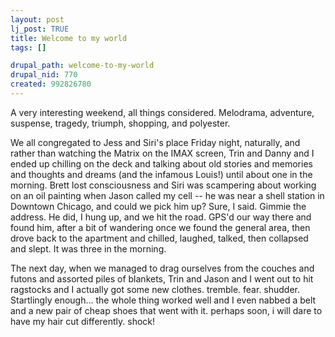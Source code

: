 ```yaml
--- 
layout: post
lj_post: TRUE
title: Welcome to my world
tags: []

drupal_path: welcome-to-my-world
drupal_nid: 770
created: 992826780
---
```

A very interesting weekend, all things considered. Melodrama, adventure, suspense, tragedy, triumph, shopping, and polyester.

We all congregated to Jess and Siri's place Friday night, naturally, and rather than watching the Matrix on the IMAX screen, Trin and Danny and I ended up chilling on the deck and talking about old stories and memories and thoughts and dreams (and the infamous Louis!) until about one in the morning. Brett lost consciousness and Siri was scampering about working on an oil painting when Jason called my cell -- he was near a shell station in Downtown Chicago, and could we pick him up? Sure, I said. Gimmie the address. He did, I hung up, and we hit the road. GPS'd our way there and found him, after a bit of wandering once we found the general area, then drove back to the apartment and chilled, laughed, talked, then collapsed and slept. It was three in the morning.

The next day, when we managed to drag ourselves from the couches and futons and assorted piles of blankets, Trin and Jason and I went out to hit ragstocks and I actually got some new clothes. tremble. fear. shudder. Startlingly enough... the whole thing worked well and I even nabbed a belt and a new pair of cheap shoes that went with it. perhaps soon, i will dare to have my hair cut differently. shock!
